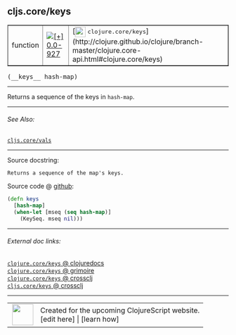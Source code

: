 ## cljs.core/keys



 <table border="1">
<tr>
<td>function</td>
<td><a href="https://github.com/cljsinfo/cljs-api-docs/tree/0.0-927"><img valign="middle" alt="[+] 0.0-927" title="Added in 0.0-927" src="https://img.shields.io/badge/+-0.0--927-lightgrey.svg"></a> </td>
<td>
[<img height="24px" valign="middle" src="http://i.imgur.com/1GjPKvB.png"> <samp>clojure.core/keys</samp>](http://clojure.github.io/clojure/branch-master/clojure.core-api.html#clojure.core/keys)
</td>
</tr>
</table>


 <samp>
(__keys__ hash-map)<br>
</samp>

---

Returns a sequence of the keys in `hash-map`.

---


###### See Also:

[`cljs.core/vals`](cljs.core_vals.md)<br>

---


Source docstring:

```
Returns a sequence of the map's keys.
```


Source code @ [github](https://github.com/clojure/clojurescript/blob/r2307/src/cljs/cljs/core.cljs#L6854-L6858):

```clj
(defn keys
  [hash-map]
  (when-let [mseq (seq hash-map)]
    (KeySeq. mseq nil)))
```

<!--
Repo - tag - source tree - lines:

 <pre>
clojurescript @ r2307
└── src
    └── cljs
        └── cljs
            └── <ins>[core.cljs:6854-6858](https://github.com/clojure/clojurescript/blob/r2307/src/cljs/cljs/core.cljs#L6854-L6858)</ins>
</pre>

-->

---



###### External doc links:

[`clojure.core/keys` @ clojuredocs](http://clojuredocs.org/clojure.core/keys)<br>
[`clojure.core/keys` @ grimoire](http://conj.io/store/v1/org.clojure/clojure/1.7.0-beta3/clj/clojure.core/keys/)<br>
[`clojure.core/keys` @ crossclj](http://crossclj.info/fun/clojure.core/keys.html)<br>
[`cljs.core/keys` @ crossclj](http://crossclj.info/fun/cljs.core.cljs/keys.html)<br>

---

 <table>
<tr><td>
<img valign="middle" align="right" width="48px" src="http://i.imgur.com/Hi20huC.png">
</td><td>
Created for the upcoming ClojureScript website.<br>
[edit here] | [learn how]
</td></tr></table>

[edit here]:https://github.com/cljsinfo/cljs-api-docs/blob/master/cljsdoc/cljs.core_keys.cljsdoc
[learn how]:https://github.com/cljsinfo/cljs-api-docs/wiki/cljsdoc-files

<!--

This information was too distracting to show to readers, but I'll leave it
commented here since it is helpful to:

- pretty-print the data used to generate this document
- and show how to retrieve that data



The API data for this symbol:

```clj
{:description "Returns a sequence of the keys in `hash-map`.",
 :ns "cljs.core",
 :name "keys",
 :signature ["[hash-map]"],
 :history [["+" "0.0-927"]],
 :type "function",
 :related ["cljs.core/vals"],
 :full-name-encode "cljs.core_keys",
 :source {:code "(defn keys\n  [hash-map]\n  (when-let [mseq (seq hash-map)]\n    (KeySeq. mseq nil)))",
          :title "Source code",
          :repo "clojurescript",
          :tag "r2307",
          :filename "src/cljs/cljs/core.cljs",
          :lines [6854 6858]},
 :full-name "cljs.core/keys",
 :clj-symbol "clojure.core/keys",
 :docstring "Returns a sequence of the map's keys."}

```

Retrieve the API data for this symbol:

```clj
;; from Clojure REPL
(require '[clojure.edn :as edn])
(-> (slurp "https://raw.githubusercontent.com/cljsinfo/cljs-api-docs/catalog/cljs-api.edn")
    (edn/read-string)
    (get-in [:symbols "cljs.core/keys"]))
```

-->
